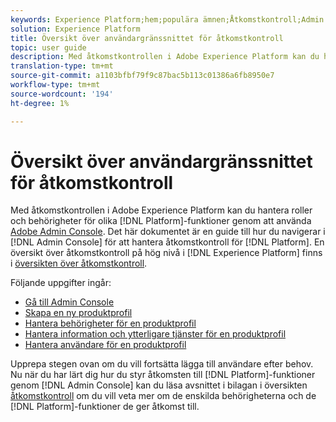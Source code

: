```yaml
---
keywords: Experience Platform;hem;populära ämnen;Åtkomstkontroll;Admin Console för Adobe
solution: Experience Platform
title: Översikt över användargränssnittet för åtkomstkontroll
topic: user guide
description: Med åtkomstkontrollen i Adobe Experience Platform kan du hantera roller och behörigheter för olika plattformsfunktioner med Adobe Admin Console. Det här dokumentet är en guide till hur du navigerar i Admin Console för att hantera åtkomsten till Platform.
translation-type: tm+mt
source-git-commit: a1103bfbf79f9c87bac5b113c01386a6fb8950e7
workflow-type: tm+mt
source-wordcount: '194'
ht-degree: 1%

---
```



# Översikt över användargränssnittet för åtkomstkontroll

Med åtkomstkontrollen i Adobe Experience Platform kan du hantera roller och behörigheter för olika [!DNL Platform]-funktioner genom att använda [Adobe Admin Console](https://adminconsole.adobe.com). Det här dokumentet är en guide till hur du navigerar i [!DNL Admin Console] för att hantera åtkomstkontroll för [!DNL Platform]. En översikt över åtkomstkontroll på hög nivå i [!DNL Experience Platform] finns i [översikten över åtkomstkontroll](./../home.md).

Följande uppgifter ingår:

- [Gå till Admin Console](./browse.md)
- [Skapa en ny produktprofil](./create-profile.md)
- [Hantera behörigheter för en produktprofil](./permissions.md)
- [Hantera information och ytterligare tjänster för en produktprofil](./details-and-services.md)
- [Hantera användare för en produktprofil](./users.md)

Upprepa stegen ovan om du vill fortsätta lägga till användare efter behov. Nu när du har lärt dig hur du styr åtkomsten till [!DNL Platform]-funktioner genom [!DNL Admin Console] kan du läsa avsnittet i bilagan i översikten [åtkomstkontroll](../home.md) om du vill veta mer om de enskilda behörigheterna och de [!DNL Platform]-funktioner de ger åtkomst till.